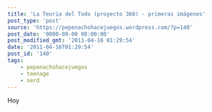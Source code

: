 ```yaml
---
title: 'La Teoria del Todo (proyecto 360) - primeras imágenes'
post_type: 'post'
source: 'https://pepenachohacejuegos.wordpress.com/?p=140'
post_date: '0000-00-00 00:00:00'
post_modified_gmt: '2011-04-16 01:29:54'
date: '2011-04-16T01:29:54'
post_id: '140'
tags:
    - pepenachohacejuegos
    - teenage
    - nerd
---
```

Hoy